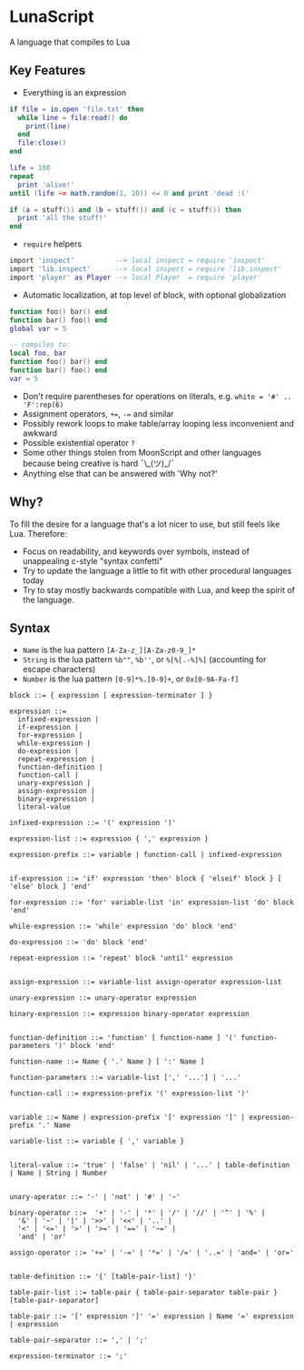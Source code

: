 # LunaScript

A language that compiles to Lua

## Key Features

- Everything is an expression

```lua
if file = io.open 'file.txt' then
  while line = file:read() do
    print(line)
  end
  file:close()
end

life = 100
repeat
  print 'alive!'
until (life -= math.random(1, 10)) <= 0 and print 'dead :('

if (a = stuff()) and (b = stuff()) and (c = stuff()) then
  print 'all the stuff!'
end
```

- `require` helpers

```lua
import 'inspect'          --> local inspect = require 'inspect'
import 'lib.inspect'      --> local inspect = require 'lib.inspect'
import 'player' as Player --> local Player  = require 'player'
```

- Automatic localization, at top level of block, with optional globalization

```lua
function foo() bar() end
function bar() foo() end
global var = 5

-- compiles to:
local foo, bar
function foo() bar() end
function bar() foo() end
var = 5
```

- Don't require parentheses for operations on literals, e.g. `white = '#' .. 'F':rep(6)`
- Assignment operators, `+=`, `-=` and similar
- Possibly rework loops to make table/array looping less inconvenient and awkward
- Possible existential operator `?`
- Some other things stolen from MoonScript and other languages because being creative is hard ¯\\\_(ツ)\_/¯
- Anything else that can be answered with 'Why not?'

## Why?

To fill the desire for a language that's a lot nicer to use, but still feels like Lua. Therefore:
- Focus on readability, and keywords over symbols, instead of unappealing c-style "syntax confetti"
- Try to update the language a little to fit with other procedural languages today
- Try to stay mostly backwards compatible with Lua, and keep the spirit of the language.

## Syntax

- `Name` is the lua pattern `[A-Za-z_][A-Za-z0-9_]*`
- `String` is the lua pattern `%b""`, `%b''`, or `%[%[.-%]%]` (accounting for escape characters)
- `Number` is the lua pattern `[0-9]*%.[0-9]+`, or `0x[0-9A-Fa-f]`

```
block ::= { expression [ expression-terminator ] }

expression ::=
  infixed-expression |
  if-expression |
  for-expression |
  while-expression |
  do-expression |
  repeat-expression |
  function-definition |
  function-call |
  unary-expression |
  assign-expression |
  binary-expression |
  literal-value

infixed-expression ::= '(' expression ')'

expression-list ::= expression { ',' expression }

expression-prefix ::= variable | function-call | infixed-expression


if-expression ::= 'if' expression 'then' block { 'elseif' block } [ 'else' block ] 'end'

for-expression ::= 'for' variable-list 'in' expression-list 'do' block 'end'

while-expression ::= 'while' expression 'do' block 'end'

do-expression ::= 'do' block 'end'

repeat-expression ::= 'repeat' block 'until' expression


assign-expression ::= variable-list assign-operator expression-list

unary-expression ::= unary-operator expression

binary-expression ::= expression binary-operator expression


function-definition ::= 'function' [ function-name ] '(' function-parameters ')' block 'end'

function-name ::= Name { '.' Name } [ ':' Name ]

function-parameters ::= variable-list [',' '...'] | '...'

function-call ::= expression-prefix '(' expression-list ')'


variable ::= Name | expression-prefix '[' expression ']' | expression-prefix '.' Name

variable-list ::= variable { ',' variable }


literal-value ::= 'true' | 'false' | 'nil' | '...' | table-definition | Name | String | Number


unary-operator ::= '-' | 'not' | '#' | '~'

binary-operator ::=  '+' | '-' | '*' | '/' | '//' | '^' | '%' |
  '&' | '~' | '|' | '>>' | '<<' | '..' |
  '<' | '<=' | '>' | '>=' | '==' | '~=' |
  'and' | 'or'

assign-operator ::= '+=' | '-=' | '*=' | '/=' | '..=' | 'and=' | 'or='


table-definition ::= '{' [table-pair-list] '}'

table-pair-list ::= table-pair { table-pair-separator table-pair } [table-pair-separator]

table-pair ::= '[' expression ']' '=' expression | Name '=' expression | expression

table-pair-separator ::= ',' | ';'

expression-terminator ::= ';'
```
